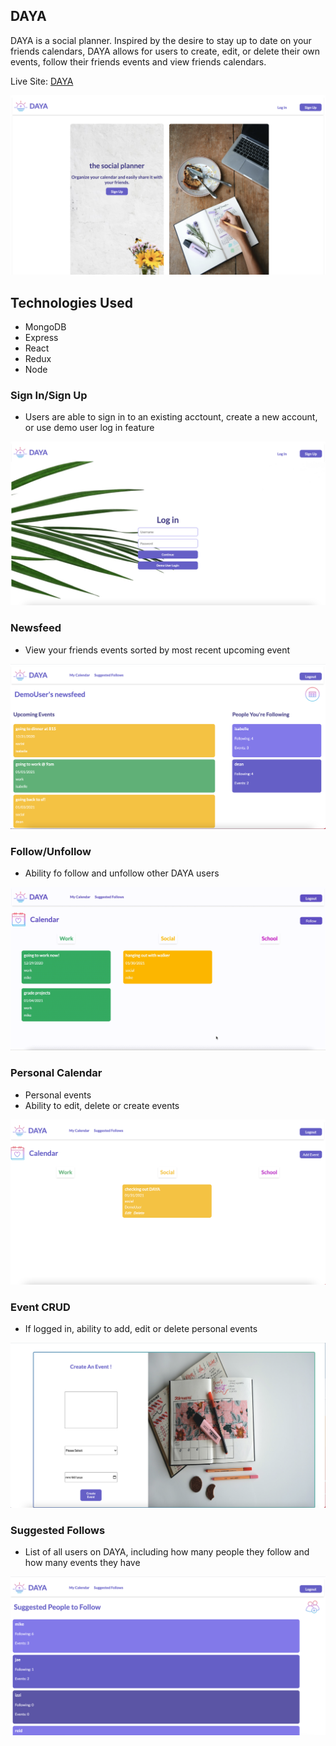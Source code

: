 ## DAYA 

DAYA is a social planner. Inspired by the desire to stay up to date on your friends calendars, DAYA allows for users to create, edit, or delete their own events, follow their friends events and view friends calendars.

Live Site: [DAYA](http://daya-mern.herokuapp.com/#/)

![text](images/splash.png)

## Technologies Used 
* MongoDB
* Express
* React
* Redux
* Node

### Sign In/Sign Up
 * Users are able to sign in to an existing acctount, create a new account, or use demo user log in feature

![text](images/login.png)


### Newsfeed 
* View your friends events sorted by most recent upcoming event

![text](images/newsfeed.png)

### Follow/Unfollow 
* Ability fo follow and unfollow other DAYA users 

![text](images/follow.gif)

### Personal Calendar 
* Personal events 
* Ability to edit, delete or create events 

![text](images/personal_calendar.png)

### Event CRUD 
* If logged in, ability to add, edit or delete personal events 

![text](images/createevent.png)


### Suggested Follows 
* List of all users on DAYA, including how many people they follow and how 
many events they have 

![text](images/suggested_follows.png)




